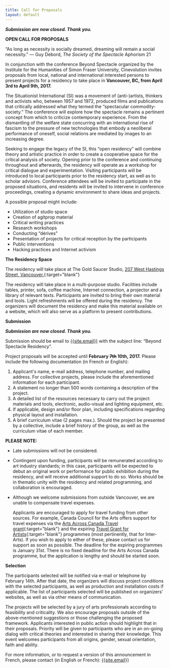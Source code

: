 ```yaml
---
title: Call for Proposals
layout: default
---
```

__*Submission are now closed. Thank you.*__

**OPEN CALL FOR PROPOSALS**

“As long as necessity is socially dreamed, dreaming will remain a social
necessity.” — Guy Debord, _The Society of the Spectacle_ Aphorism 21

In conjunction with the conference Beyond Spectacle organized by the Institute
for the Humanities of Simon Fraser University, Cinevolution invites proposals
from local, national and international interested persons to present projects
for a residency to take place in **Vancouver, BC, from April 3rd to April 9th,
2017.**

The Situationist International (SI) was a movement of (anti-)artists, thinkers
and activists who, between 1957 and 1972, produced films and publications that
critically addressed what they termed the “spectacular commodity-society.” The
conference will explore how the spectacle remains a pertinent concept from
which to criticize contemporary experience. From the dismantling of the welfare
state concurring with an international rise of fascism to the pressure of new
technologies that embody a neoliberal performance of oneself, social relations
are mediated by images to an increasing degree.

Seeking to engage the legacy of the SI, this “open residency” will combine
theory and artistic practice in order to create a cooperative space for the
critical analysis of society. Opening prior to the conference and continuing
throughout and afterwards, the residency will operate as a workshop for
critical dialogue and experimentation. Visiting participants will be introduced
to local participants prior to the residency start, as well as to scholar
advisors. Conference attendees will be invited to participate in the proposed
situations, and residents will be invited to intervene in conference
proceedings, creating a dynamic environment to share ideas and projects.

A possible proposal might include:

*   Utilization of studio space
*   Creation of agitprop material
*   Critical writing practices
*   Research workshops
*   Conducting “dérives”
*   Presentation of projects for critical reception by the participants
*   Public interventions
*   Hacking practices and Internet activism

**The Residency Space**

The residency will take place at The Gold Saucer Studio,
[207 West Hastings Street, Vancouver.](https://www.google.ca/maps/place/Dominion+Building,+Vancouver,+BC/@49.2828962,-123.1100036,20z){:target="blank"}

The residency will take place in a multi-purpose studio. Facilities include
tables, printer, sofa, coffee machine, Internet connection, a projector and a
library of relevant texts. Participants are invited to bring their own material
and tools. Light refreshments will be offered during the residency. The
organizers will document the residency and make this material available on a
website, which will also serve as a platform to present contributions.

**Submission**

__*Submission are now closed. Thank you.*__

Submission should be email to
[{{site.email}}](mailto:{{site.email}}) with the
subject line: “Beyond Spectacle Residency”.

Project proposals will be accepted until **February ~~7th~~ 10th, 2017.**
Please include the following documentation (in French or English):

1.  Applicant's name, e-mail address, telephone number, and mailing address.
For collective projects, please include the aforementioned information for each
participant.
2.  A statement no longer than 500 words containing a description of the
project.
3.  A detailed list of the resources necessary to carry out the project:
materials and tools, electronic, audio-visual and lighting equipment, etc.
4.  If applicable, design and/or floor plan, including specifications regarding
physical layout and installation.
5.  A brief curriculum vitae (2 pages max.). Should the project be presented by
a collective, include a brief history of the group, as well as the curriculum
vitae of each member.

**PLEASE NOTE:**

*   Late submissions will not be considered.
*   Contingent upon funding, participants will be remunerated according to art
industry standards; in this case, participants will be expected to debut an
original work or performance for public exhibition during the residency, and
will receive additional support to do so. Works should be in thematic unity
with the residency and related programming, and collaboration is encouraged.
*   Although we welcome submissions from outside Vancouver, we are unable to
compensate travel expenses.

    Applicants are encouraged to apply for travel funding from other sources.
    For example, Canada Council for the Arts offers support for travel expenses
    via the
    [Arts Across Canada Travel grant](http://canadacouncil.ca/funding/grants/arts-across-canada/travel){:target="blank"}
    and the expiring
    [Travel Grant for Artists](http://canadacouncil.ca/funding/grants/expiring-programs){:target="blank"}
    programmes (most pertinently, that for Inter-Arts). If you wish to apply to
    either of these, please contact us for support as soon as possible. The
    deadline for the expiring programmes is January 31st. There is no fixed
    deadline for the Arts Across Canada programme, but the application is
    lengthy and should be started soon.

**Selection**

The participants selected will be notified via e-mail or telephone by February
14th. After that date, the organizers will discuss project conditions with the
selected participants, as well as production and installation costs if
applicable. The list of participants selected will be published on organizers’
websites, as well as via other means of communication.

The projects will be selected by a jury of arts professionals according to
feasibility and criticality. We also encourage proposals outside of the
above-mentioned suggestions or those challenging the proposed framework.
Applicants interested in public action should highlight that in their
proposals. Priority will be given to participants who are in an on-going dialog
with critical theories and interested in sharing their knowledge. This event
welcomes participants from all origins, gender, sexual orientation, faith and
ability.

For more information, or to request a version of this announcement in French,
please contact (in English or French):
[{{site.email}}](mailto:{{site.email}})

